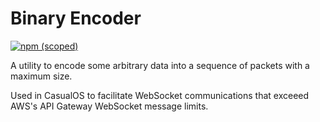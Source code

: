 # Binary Encoder

[![npm (scoped)](https://img.shields.io/npm/v/@casual-simulation/binary-encoder.svg)](https://www.npmjs.com/package/@casual-simulation/binary-encoder)

A utility to encode some arbitrary data into a sequence of packets with a maximum size.

Used in CasualOS to facilitate WebSocket communications that exceeed AWS's API Gateway WebSocket message limits.
